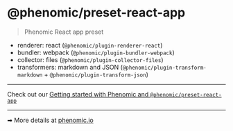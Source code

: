 # @phenomic/preset-react-app

> Phenomic React app preset

* renderer: react (`@phenomic/plugin-renderer-react`)
* bundler: webpack (`@phenomic/plugin-bundler-webpack`)
* collector: files (`@phenomic/plugin-collector-files`)
* transformers: markdown and JSON (`@phenomic/plugin-transform-markdown` +
  `@phenomic/plugin-transform-json`)

- - -

Check out our [Getting started with Phenomic and
`@phenomic/preset-react-app`](docs/getting-started/README.md)

- - -

➡ More details at [phenomic.io](https://phenomic.io/)
